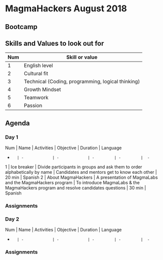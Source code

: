 # MagmaHackers August 2018

## Bootcamp

## Skills and Values to look out for
Num     | Skill or value       
----    |---
1       | English level
2       | Cultural fit
3       | Technical (Coding, programming, logical thinking)
4       | Growth Mindset
5       | Teamwork
6       | Passion

## Agenda
### __Day 1__
Num     | Name          | Activities    | Objective | Duration  | Language
-       | -             | -             | -         | -         |  -
1       | Ice breaker   | Divide participants in groups and ask them to order alphabetically by name    | Candidates and mentors get to know each other | 20 min | Spanish
2       | About MagmaHackers | A presentation of MagmaLabs and the MagmaHackers program | To introduce MagmaLabs & the MagmaHackers program and resolve candidates questions | 30 min | Spanish

### __Assignments__



### __Day 2__
Num     | Name          | Activities    | Objective | Duration  | Language
-       | -             | -             | -         | -         |  -


### Assignments